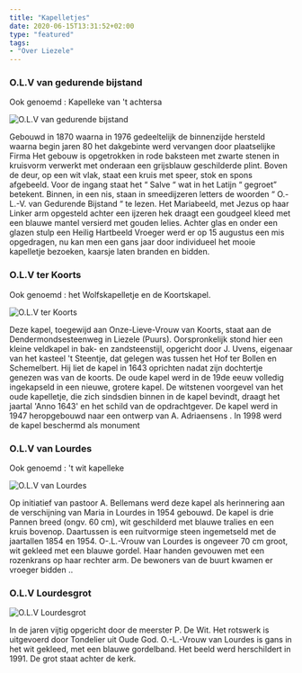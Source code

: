```yaml
---
title: "Kapelletjes"
date: 2020-06-15T13:31:52+02:00
type: "featured"
tags:
- "Over Liezele"
---
```

### O.L.V van gedurende bijstand
Ook genoemd : Kapelleke van 't achtersa

![O.L.V van gedurende bijstand](/images/kapelletjes/olv-van-gedurende-bijstand.jpg)

Gebouwd in 1870 waarna in 1976 gedeeltelijk de binnenzijde hersteld waarna begin jaren 80 het dakgebinte werd vervangen door plaatselijke Firma
Het gebouw is opgetrokken in rode baksteen met zwarte stenen in kruisvorm verwerkt met onderaan een grijsblauw geschilderde plint.
Boven de deur, op een wit vlak, staat een kruis met speer, stok en spons afgebeeld.
Voor de ingang staat het “ Salve “ wat in het Latijn “ gegroet” betekent.
Binnen, in een nis, staan in smeedijzeren letters de woorden “ O.-L.-V. van Gedurende Bijstand “ te lezen.
Het Mariabeeld, met Jezus op haar Linker arm opgesteld achter een ijzeren hek draagt een goudgeel kleed met een blauwe mantel versierd met gouden lelies.
Achter glas en onder een glazen stulp een Heilig Hartbeeld
Vroeger werd er op 15 augustus een mis opgedragen, nu kan men een gans jaar door individueel het mooie kapelletje bezoeken, kaarsje laten branden en bidden.

### O.L.V ter Koorts
Ook genoemd : het Wolfskapelletje en de Koortskapel.

![O.L.V ter Koorts](/images/kapelletjes/olv-ter-koorts.jpg)

Deze kapel, toegewijd aan Onze-Lieve-Vrouw van Koorts,  staat aan de Dendermondsesteenweg in Liezele (Puurs). Oorspronkelijk stond hier een kleine veldkapel in bak- en zandsteenstijl, opgericht door J. Uvens, eigenaar van het kasteel 't Steentje, dat gelegen was tussen het Hof ter Bollen en Schemelbert.
Hij liet de kapel in 1643 oprichten nadat zijn dochtertje genezen was van de koorts.
De oude kapel werd in de 19de eeuw volledig ingekapseld in een nieuwe, grotere kapel.
De witstenen voorgevel van het oude kapelletje, die zich sindsdien binnen in de kapel bevindt, draagt het jaartal 'Anno 1643' en het schild van de opdrachtgever.
De kapel werd in 1947 heropgebouwd naar een ontwerp van  A. Adriaensens .
In 1998 werd de kapel beschermd als monument


### O.L.V van Lourdes
Ook genoemd : 't wit kapelleke

![O.L.V van Lourdes](/images/kapelletjes/olv-van-lourdes.jpg)

Op initiatief van pastoor A. Bellemans werd deze kapel als herinnering aan de verschijning van Maria in Lourdes in 1954 gebouwd.
De kapel is drie Pannen breed (ongv. 60 cm), wit geschilderd met blauwe tralies en een kruis bovenop.
Daartussen is een ruitvormige steen ingemetseld met de jaartallen 1854 en 1954.
O-.L.-Vrouw van Lourdes is ongeveer 70 cm groot, wit gekleed met een blauwe gordel.
Haar handen gevouwen met een rozenkrans op haar rechter arm.
De bewoners van de buurt kwamen er vroeger bidden ..


### O.L.V Lourdesgrot

![O.L.V Lourdesgrot](/images/kapelletjes/olv-lourdes-grot.jpg)

In de jaren vijtig opgericht door de meerster P. De Wit.
Het rotswerk is uitgevoerd door Tondelier uit Oude God.
O.-L.-Vrouw van Lourdes is gans in het wit gekleed, met een blauwe gordelband. Het beeld werd herschildert in 1991.
De grot staat achter de kerk.
